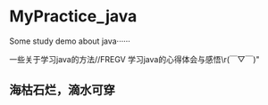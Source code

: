 # MyPractice_java
Some study demo about java······

一些关于学习java的方法//FREGV
学习java的心得体会与感悟\r(￣▽￣)"

## 海枯石烂，滴水可穿






